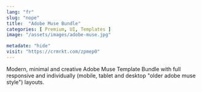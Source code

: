 ```yaml
---
lang: "fr"
slug: "nope"
title:  "Adobe Muse Bundle"
categories: [ Premium, UI, Templates ]
image: "/assets/images/adobe-muse.jpg"

metadate: "hide"
visit: "https://crmrkt.com/zpmep0"
---
```

Modern, minimal and creative Adobe Muse Template Bundle with full responsive and individually (mobile, tablet and desktop "older adobe muse style") layouts.